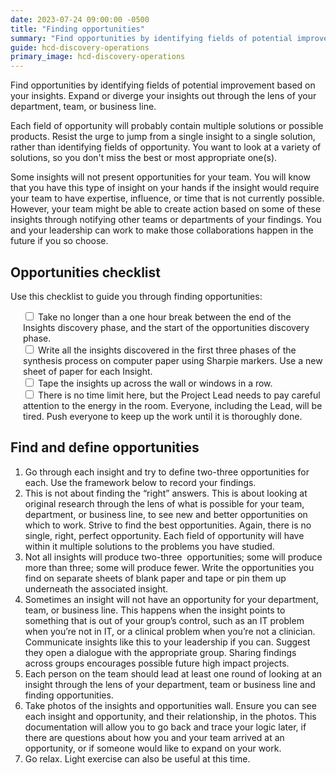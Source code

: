 ```yaml
---
date: 2023-07-24 09:00:00 -0500
title: "Finding opportunities"
summary: "Find opportunities by identifying fields of potential improvement based on your insights."
guide: hcd-discovery-operations
primary_image: hcd-discovery-operations
---
```

Find opportunities by identifying fields of potential improvement based on your insights. Expand or diverge your insights out through the lens of your department, team, or business line.

Each field of opportunity will probably contain multiple solutions or possible products. Resist the urge to jump from a single insight to a single solution, rather than identifying fields of opportunity. You want to look at a variety of solutions, so you don't miss the best or most appropriate one(s).

Some insights will not present opportunities for your team. You will know that you have this type of insight on your hands if the insight would require your team to have expertise, influence, or time that is not currently possible. However, your team might be able to create action based on some of these insights through notifying other teams or departments of your findings. You and your leadership can work to make those collaborations happen in the future if you so choose.


## Opportunities checklist

Use this checklist to guide you through finding opportunities:
<div style="margin-left: 20px">
<input type="checkbox">
Take no longer than a one hour break between the end of the Insights discovery phase, and the start of the opportunities discovery phase.
</input><br>
<input type="checkbox">
Write all the insights discovered in the first three phases of the synthesis process on computer paper using Sharpie markers. Use a new sheet of paper for each Insight.
</input><br>
<input type="checkbox">
Tape the insights up across the wall or windows in a row.
</input><br>
<input type="checkbox">
There is no time limit here, but the Project Lead needs to pay careful attention to the energy in the room. Everyone, including the Lead, will be tired. Push everyone to keep up the work until it is thoroughly done.
</input><br>
</div>

## Find and define opportunities

1. Go through each insight and try to define two-three opportunities for each. Use the framework below to record your findings.
2. This is not about finding the “right” answers. This is about looking at original research through the lens of what is possible for your team, department, or business line, to see new and better opportunities on which to work. Strive to find the best opportunities. Again, there is no single, right, perfect opportunity. Each field of opportunity will have within it multiple solutions to the problems you have studied.
3. Not all insights will produce two-three  opportunities; some will produce more than three; some will produce fewer. Write the opportunities you find on separate sheets of blank paper and tape or pin them up underneath the associated insight.
4. Sometimes an insight will not have an opportunity for your department, team, or business line. This happens when the insight points to something that is out of your group’s control, such as an IT problem when you’re not in IT, or a clinical problem when you’re not a clinician. Communicate insights like this to your leadership if you can. Suggest they open a dialogue with the appropriate group. Sharing findings across groups encourages possible future high impact projects.
5. Each person on the team should lead at least one round of looking at an insight through the lens of your department, team or business line and finding opportunities.
6. Take photos of the insights and opportunities wall. Ensure you can see each insight and opportunity, and their relationship, in the photos. This documentation will allow you to go back and trace your logic later, if there are questions about how you and your team arrived at an opportunity, or if someone would like to expand on your work.
7. Go relax. Light exercise can also be useful at this time.
